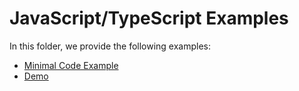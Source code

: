 # JavaScript/TypeScript Examples

In this folder, we provide the following examples:
* [Minimal Code Example](./minimal-example/)
* [Demo](./demo-app/)